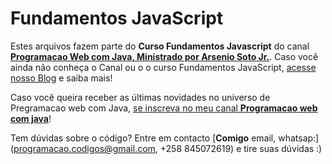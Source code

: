 # Fundamentos JavaScript

Estes arquivos fazem parte do **Curso Fundamentos Javascript** do canal [**Programacao Web com Java, Ministrado por Arsenio Soto Jr.**](https://www.youtube.com/watch?v=QnK2crnF5WA&t=120s).
Caso você ainda não conheça o Canal ou o o curso Fundamentos JavaScript, [acesse nosso Blog](https://www.youtube.com/watch?v=QnK2crnF5WA&t=120s) e saiba mais!

Caso você queira receber as últimas novidades no universo de Pregramacao web com Java, [se inscreva no meu canal **Programacao web com java**](https://www.youtube.com/watch?v=QnK2crnF5WA&t=120s)! 

Tem dúvidas sobre o código? Entre em contacto [**Comigo** email, whatsap:](programacao.codigos@gmail.com, +258 845072619) e tire suas dúvidas :)
